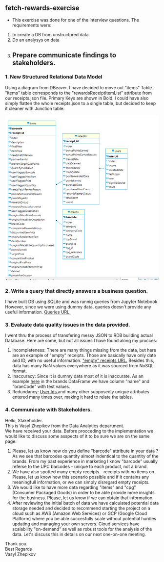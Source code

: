 ## fetch-rewards-exercise

* This exercise was done for one of the interview questions. The requirements were:
1. to create a DB from unstructured data.
2. Do an analysys on data
3. Prepare communicate findings to stakeholders.
   ---------

### 1. New Structured Relational Data Model
Using a diagram from DBeaver. I have decided to move out "items" Table. "items" table corresponds to the "rewardsReceiptItemList" attribute from our receipts.json file. Primary Keys are shown in Bold. I could have also simply flatten the whole receipts.json to a single table, but decided to keep it cleaner with Junction table.

![new_er](https://github.com/Folongton/fetch-rewards-exercise/blob/master/fetch-ER.png)

### 2. Write a query that directly answers a business question.
I have built DB using SQLite and was runnig queries from Jupyter Notebook. However, since we were using dummy data, queries doesn't provide any useful information.
<a href="https://nbviewer.jupyter.org/github/Folongton/fetch-rewards-exercise/blob/master/fetch_rew.ipynb#1842-out-of-5753-is-not-terribly-bad-considering-dummy-data.">Queries URL.</a>

### 3. Evaluate data quality issues in the data provided.
I went thru the process of transfering messy JSON to RDB building actual Database. Here are some, but not all issues I have found along my procces:
1. Incompleteness: There are many things missing from the data, but here are an example of "empty" receipts. Those are basically have only date and ID, with no useful information. <a href="https://nbviewer.jupyter.org/github/Folongton/fetch-rewards-exercise/blob/master/fetch_rew.ipynb#Some-of-the-receipts-have-no-items-on-them,-as-shown-below.-We-have-to-drop-the-empty-receipts."> "empty" receipts URL.</a> Besides this, data has many NaN values everywhere as it was sourced from NoSQL format.
2. Inaccuracy: Since it is dummy data most of it is inaccurate. As an example <a href="https://nbviewer.jupyter.org/github/Folongton/fetch-rewards-exercise/blob/master/fetch_rew.ipynb#Now,-let's-format-brands.json.gz"> here</a> in the brands DataFrame we have column "name" and "branCode" with test values.
3. Redundancy: <a href="https://nbviewer.jupyter.org/github/Folongton/fetch-rewards-exercise/blob/master/fetch_rew.ipynb#Now-let's-format-users.json.gz"> User Ids </a> and many other supposedly unique attributes entered many times over, making it hard to relate the tables.

### 4. Communicate with Stakeholders.
Hello, Stakeholder. \
This is Vasyl Zhepikov from the Data Analytics department. \
We have received your data. Before procceding to the implementation we would like to discuss some asspects of it to be sure we are on the same page. 
1. Please, let us know how do you define "barcode" attribute in your data ? As we see that barcodes quantity almost indentical to the quantity of the brands. From my past experience in marketing I know "barcode" usually referse to the UPC barcodes - unique to each product, not a brand. 
2. We have also spotted many empty receipts - receipts with no items on. Please, let us know how this scenario possible and if it contains any meaningfull information, or we can simply disregard empty receipts.
3. We would like to have more data regarding "items" and "cpg" (Consumer Packaged Goods) in order to be able provide more insights for the business. Please, let us know if we can obtain that information.
4. After reviewing the initial batch of data we have calculated potential data storage needed and decided to recommend starting the project on a cloud such as AWS (Amazon Web Services) or GCP (Google Cloud Platform) where you be able succesfully scale without potential hurdles updating and managing your own servers. Cloud services have scalability "on-demand" as well as robust tools for the analysis of the data. Let's discuss this in details on our next one-on-one meeting.


Thank you. \
Best Regards \
Vasyl Zhepikov
